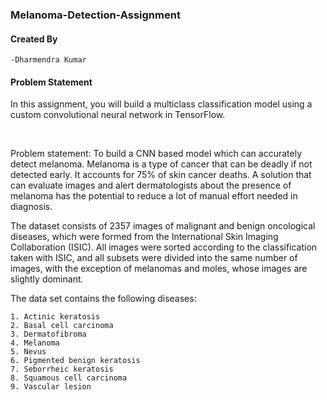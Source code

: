 ### Melanoma-Detection-Assignment

#### Created By

    -Dharmendra Kumar

#### Problem Statement

In this assignment, you will build a multiclass classification model using a custom convolutional neural network in TensorFlow. 

 

Problem statement: To build a CNN based model which can accurately detect melanoma. Melanoma is a type of cancer that can be deadly if not detected early. It accounts for 75% of skin cancer deaths. A solution that can evaluate images and alert dermatologists about the presence of melanoma has the potential to reduce a lot of manual effort needed in diagnosis.


The dataset consists of 2357 images of malignant and benign oncological diseases, which were formed from the International Skin Imaging Collaboration (ISIC). All images were sorted according to the classification taken with ISIC, and all subsets were divided into the same number of images, with the exception of melanomas and moles, whose images are slightly dominant.


The data set contains the following diseases:

    1. Actinic keratosis
    2. Basal cell carcinoma
    3. Dermatofibroma
    4. Melanoma
    5. Nevus
    6. Pigmented benign keratosis
    7. Seborrheic keratosis
    8. Squamous cell carcinoma
    9. Vascular lesion
